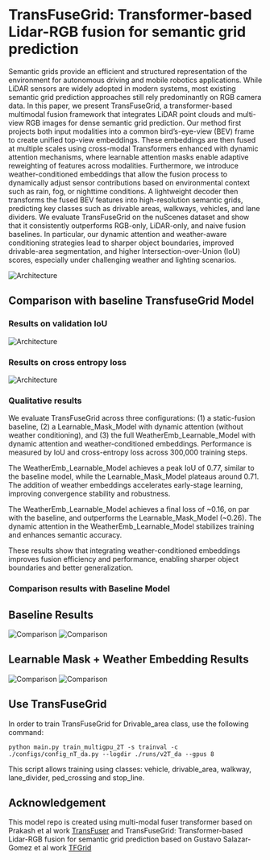 # TransFuseGrid: Transformer-based Lidar-RGB fusion for semantic grid prediction

Semantic grids provide an efficient and structured representation of the environment for autonomous driving and mobile robotics applications. While LiDAR sensors are widely adopted in modern systems, most existing semantic grid prediction approaches still rely predominantly on RGB camera data. In this paper, we present TransFuseGrid, a transformer-based multimodal fusion framework that integrates LiDAR point clouds and multi-view RGB images for dense semantic grid prediction. Our method first projects both input modalities into a common bird’s-eye-view (BEV) frame to create unified top-view embeddings. These embeddings are then fused at multiple scales using cross-modal Transformers enhanced with dynamic attention mechanisms, where learnable attention masks enable adaptive reweighting of features across modalities. Furthermore, we introduce weather-conditioned embeddings that allow the fusion process to dynamically adjust sensor contributions based on environmental context such as rain, fog, or nighttime conditions. A lightweight decoder then transforms the fused BEV features into high-resolution semantic grids, predicting key classes such as drivable areas, walkways, vehicles, and lane dividers. We evaluate TransFuseGrid on the nuScenes dataset and show that it consistently outperforms RGB-only, LiDAR-only, and naive fusion baselines. In particular, our dynamic attention and weather-aware conditioning strategies lead to sharper object boundaries, improved drivable-area segmentation, and higher Intersection-over-Union (IoU) scores, especially under challenging weather and lighting scenarios.

![Architecture](imgs/transfusegrid_weather.png)

## Comparison with baseline TransfuseGrid Model
### Results on validation IoU

![Architecture](imgs/iou_comparison.png)

### Results on cross entropy loss

![Architecture](imgs/loss_comparison.png)


### Qualitative results
We evaluate TransFuseGrid across three configurations: (1) a static-fusion baseline, (2) a Learnable_Mask_Model with dynamic attention (without weather conditioning), and (3) the full WeatherEmb_Learnable_Model with dynamic attention and weather-conditioned embeddings. Performance is measured by IoU and cross-entropy loss across 300,000 training steps.

The WeatherEmb_Learnable_Model achieves a peak IoU of 0.77, similar to the baseline model, while the Learnable_Mask_Model plateaus around 0.71. The addition of weather embeddings accelerates early-stage learning, improving convergence stability and robustness.

The WeatherEmb_Learnable_Model achieves a final loss of ~0.16, on par with the baseline, and outperforms the Learnable_Mask_Model (~0.26). The dynamic attention in the WeatherEmb_Learnable_Model stabilizes training and enhances semantic accuracy.

These results show that integrating weather-conditioned embeddings improves fusion efficiency and performance, enabling sharper object boundaries and better generalization.

### Comparison results with Baseline Model

## Baseline Results
![Comparison](imgs/baseline_result_1.jpg)
![Comparison](imgs/baseline_result_2.jpg)

## Learnable Mask + Weather Embedding Results
![Comparison](imgs/weather_lm_results_1.jpg)
![Comparison](imgs/weather_lm_results_2.jpg)


## Use TransFuseGrid

In order to train TransFuseGrid for Drivable_area class, use the following command:

```
python main.py train_multigpu_2T -s trainval -c ./configs/config_nT_da.py --logdir ./runs/v2T_da --gpus 8
```

This script allows training using classes: vehicle, drivable_area, walkway, lane_divider, ped_crossing and stop_line.

## Acknowledgement

This model repo is created using multi-modal fuser transformer based on Prakash et al work [TransFuser](https://github.com/autonomousvision/transfuser) and TransFuseGrid: Transformer-based Lidar-RGB fusion for semantic grid prediction based on Gustavo Salazar-Gomez et al work [TFGrid](https://github.com/gsg213/TFGrid)
